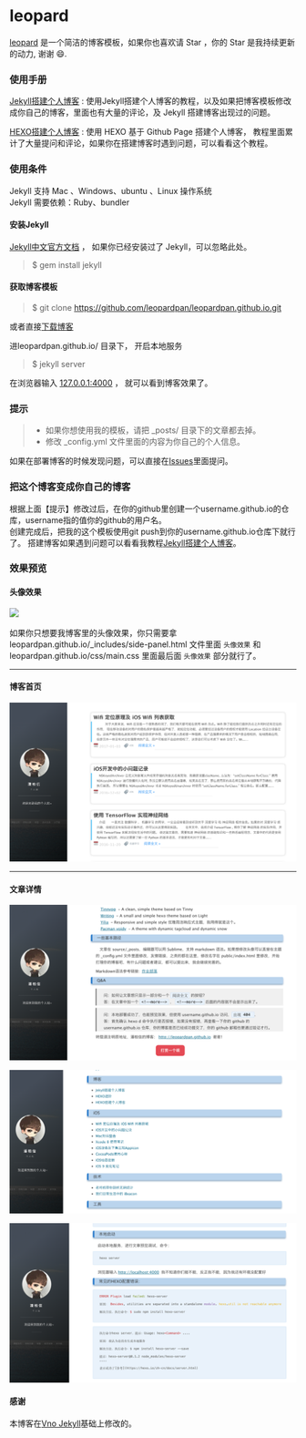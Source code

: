 # leopard

[leopard](https://leopardpan.cn) 是一个简洁的博客模板，如果你也喜欢请 Star ，你的 Star 是我持续更新的动力, 谢谢 😄.

### 使用手册

[Jekyll搭建个人博客](https://leopardpan.cn/2016/10/jekyll_tutorials1/)  :  使用Jekyll搭建个人博客的教程，以及如果把博客模板修改成你自己的博客，里面也有大量的评论，及 Jekyll 搭建博客出现过的问题。

[HEXO搭建个人博客](https://leopardpan.cn/2015/08/HEXO%E6%90%AD%E5%BB%BA%E4%B8%AA%E4%BA%BA%E5%8D%9A%E5%AE%A2/) : 使用 HEXO 基于 Github Page 搭建个人博客， 教程里面累计了大量提问和评论，如果你在搭建博客时遇到问题，可以看看这个教程。 


### 使用条件

Jekyll 支持 Mac 、Windows、ubuntu 、Linux 操作系统                     
Jekyll 需要依赖：Ruby、bundler


#### 安装Jekyll

[Jekyll中文官方文档](http://jekyll.bootcss.com/) ， 如果你已经安装过了 Jekyll，可以忽略此处。

> $ gem install jekyll

#### 获取博客模板

> $ git clone https://github.com/leopardpan/leopardpan.github.io.git

或者直接[下载博客](https://github.com/leopardpan/leopardpan.github.io/archive/master.zip)   

进leopardpan.github.io/ 目录下， 开启本地服务 

> $ jekyll server

在浏览器输入 [127.0.0.1:4000](127.0.0.1:4000) ， 就可以看到博客效果了。


### 提示

>* 如果你想使用我的模板，请把 _posts/ 目录下的文章都去掉。
>* 修改 _config.yml 文件里面的内容为你自己的个人信息。

如果在部署博客的时候发现问题，可以直接在[Issues](https://github.com/leopardpan/leopardpan.github.io/issues)里面提问。        


### 把这个博客变成你自己的博客

根据上面【提示】修改过后，在你的github里创建一个username.github.io的仓库，username指的值你的github的用户名。      
创建完成后，把我的这个模板使用git push到你的username.github.io仓库下就行了。
搭建博客如果遇到问题可以看看我教程[Jekyll搭建个人博客](https://leopardpan.cn/2016/10/jekyll_tutorials1/)。


### 效果预览

#### 头像效果

![](/images/readme//icon.gif)

如果你只想要我博客里的头像效果，你只需要拿 leopardpan.github.io/_includes/side-panel.html 文件里面 `头像效果` 和 leopardpan.github.io/css/main.css 里面最后面 `头像效果` 部分就行了。


***

#### 博客首页   

![](/images/readme//img4.png)   

***  

#### 文章详情   



![](/images/readme//img3.png)


![](/images/readme//img2.png)


![](/images/readme//img1.png)


#### 感谢   

本博客在[Vno Jekyll](https://github.com/onevcat/vno-jekyll)基础上修改的。  